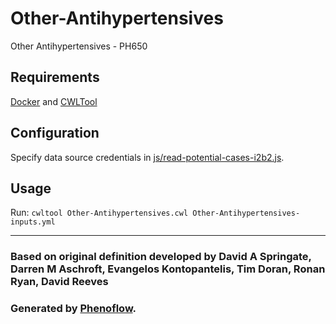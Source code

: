 # Other-Antihypertensives

Other Antihypertensives - PH650

## Requirements

[Docker](https://docs.docker.com/install/) and [CWLTool](https://github.com/common-workflow-language/cwltool#install)

## Configuration

Specify data source credentials in [js/read-potential-cases-i2b2.js](js/read-potential-cases-i2b2.js).

## Usage

Run: `cwltool Other-Antihypertensives.cwl Other-Antihypertensives-inputs.yml`

***

### Based on original definition developed by David A Springate, Darren M Aschroft, Evangelos Kontopantelis, Tim Doran, Ronan Ryan, David Reeves
### Generated by [Phenoflow](https://kclhi.org/phenoflow).
